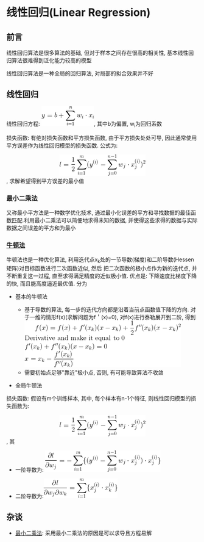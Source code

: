# 线性回归(Linear Regression)

## 前言

线性回归算法是很多算法的基础, 但对于样本之间存在很高的相关性, 基本线性回归算法很难得到泛化能力较高的模型

线性回归算法是一种全局的回归算法, 对局部的拟合效果并不好

## 线性回归

线性回归方程: ![](MularGif/Chapter7Gif/LinearRegressionFormular.gif), 其中b为偏置, w<sub>i</sub>为回归系数

损失函数: 有绝对损失函数和平方损失函数, 由于平方损失处处可导, 因此通常使用平方误差作为线性回归模型的损失函数.
公式为: 
<br><center>![](MularGif/Chapter7Gif/LRLossFunction.gif)</center>, 求解希望得到平方误差的最小值</br>


### 最小二乘法

又称最小平方法是一种数学优化技术, 通过最小化误差的平方和寻找数据的最佳函数匹配.利用最小二乘法可以简便地求得未知的数据, 
并使得这些求得的数据与实际数据之间误差的平方和为最小

### [牛顿法](https://blog.csdn.net/google19890102/article/details/41087931)

牛顿法也是一种优化算法, 利用迭代点x<sub>k</sub>处的一节导数(梯度)和二阶导数(Hessen矩阵)对目标函数进行二次函数近似, 然后
 把二次函数的极小点作为新的迭代点, 并不断重复这一过程, 直至求得满足精度的近似极小值. 
 优点是: 下降速度比梯度下降的快, 而且能高度逼近最优值. 分为
- 基本的牛顿法
    - 基于导数的算法, 每一步的迭代方向都是沿着当前点函数值下降的方向. 对于一维的情形f(x)(求解问题为f＇(x)=0), 
    对f(x)进行泰勒展开到二阶, 得到![](MularGif/Chapter7Gif/BaseNewton.gif)
    - 需要初始点足够"靠近"极小点, 否则, 有可能导致算法不收敛
    
- 全局牛顿法

损失函数: 假设有m个训练样本, 其中, 每个样本有n-1个特征, 则线性回归模型的损失函数为:
<br><center>![](MularGif/Chapter7Gif/LossFunction.gif)</center>, 其</br>
- 一阶导数为: ![](MularGif/Chapter7Gif/FirstDerivative.gif)

- 二阶导数为:![](MularGif/Chapter7Gif/SecondDerivative.gif)




## 杂谈

- [最小二乘法](https://blog.csdn.net/quicmous/article/details/51705125): 采用最小二乘法的原因是可以求导且方程易解
